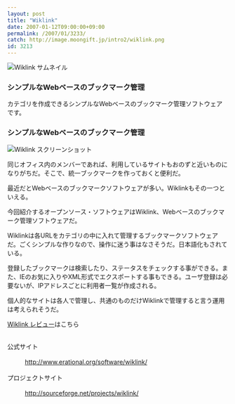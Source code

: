 ```yaml
---
layout: post
title: "Wiklink"
date: 2007-01-12T09:00:00+09:00
permalink: /2007/01/3233/
catch: http://image.moongift.jp/intro2/wiklink.png
id: 3213
---
```

 ![Wiklink サムネイル](http://image.moongift.jp/intro2/wiklink.t.png "Wiklink サムネイル")
  

### シンプルなWebベースのブックマーク管理
  
カテゴリを作成できるシンプルなWebベースのブックマーク管理ソフトウェアです。  
<!--more-->  

### シンプルなWebベースのブックマーク管理
  

![Wiklink スクリーンショット](http://image.moongift.jp/intro2/wiklink.png "Wiklink スクリーンショット")

  

同じオフィス内のメンバーであれば、利用しているサイトもおのずと近いものになりがちだ。そこで、統一ブックマークを作っておくと便利だ。

  

最近だとWebベースのブックマークソフトウェアが多い。Wiklinkもその一つといえる。

  

今回紹介するオープンソース・ソフトウェアはWiklink、Webベースのブックマーク管理ソフトウェアだ。

  

Wiklinkは各URLをカテゴリの中に入れて管理するブックマークソフトウェアだ。ごくシンプルな作りなので、操作に迷う事はなさそうだ。日本語化もされている。

  

登録したブックマークは検索したり、ステータスをチェックする事ができる。また、IEのお気に入りやXML形式でエクスポートする事もできる。ユーザ登録は必要ないが、IPアドレスごとに利用者一覧が作成される。

  

個人的なサイトは各人で管理し、共通のものだけWiklinkで管理すると言う運用は考えられそうだ。

  

[Wiklink レビュー](http://oss.moongift.jp/review/i-3238.html)はこちら

  
<dl>
<br><dt>公式サイト</dt>
<br><dd><a href="http://www.erational.org/software/wiklink/" target="_blank">http://www.erational.org/software/wiklink/</a></dd>
<br><dt>プロジェクトサイト</dt>
<br><dd><a href="http://sourceforge.net/projects/wiklink/" target="_blank">http://sourceforge.net/projects/wiklink/</a></dd>
<br>
</dl>